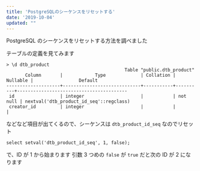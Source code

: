 ```yaml
---
title: 'PostgreSQLのシーケンスをリセットする'
date: '2019-10-04'
updated: ""
---
```


PostgreSQL のシーケンスをリセットする方法を調べました

テーブルの定義を見てみます

```
> \d dtb_product
                                            Table "public.dtb_product"
       Column       |            Type             | Collation | Nullable |                 Default
--------------------+-----------------------------+-----------+----------+-----------------------------------------
 id                 | integer                     |           | not null | nextval('dtb_product_id_seq'::regclass)
 creator_id         | integer                     |           |          |
```

などなど項目が出てくるので、シーケンスは `dtb_product_id_seq` なのでリセット

```
select setval('dtb_product_id_seq', 1, false);
```

で、ID が 1 から始まります
引数 3 つめの `false` が `true` だと次の ID が 2 になります
